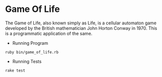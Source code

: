 Game Of Life
============

The Game of Life, also known simply as Life, is a cellular automaton game
developed by the British mathematician John Horton Conway in 1970.
This is a programmatic application of the same.

- Running Program

```
ruby bin/game_of_life.rb
```

- Running Tests

```
rake test
```